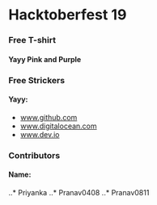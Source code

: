 # Hacktoberfest 19

### Free T-shirt
#### Yayy Pink and Purple

### Free Strickers
#### Yayy: 	
* www.github.com
* www.digitalocean.com
* www.dev.io

### Contributors
#### Name:
..* Priyanka
..* Pranav0408
..* Pranav0811
